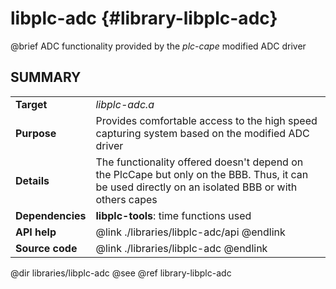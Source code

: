 libplc-adc {#library-libplc-adc}
============

@brief ADC functionality provided by the _plc-cape_ modified ADC driver

## SUMMARY

<table>
<tr>
	<td><b>Target</b><td><i>libplc-adc.a</i>
<tr>
	<td><b>Purpose</b><td>
	Provides comfortable access to the high speed capturing system based on the modified ADC driver
<tr>
	<td><b>Details</b><td>
	The functionality offered doesn't depend on the PlcCape but only on the BBB. Thus, it can be
	used directly on an isolated BBB or with others capes
<tr>
	<td><b>Dependencies</b><td>
	<b>libplc-tools</b>: time functions used
<tr>
	<td><b>API help</b>
	<td>@link ./libraries/libplc-adc/api @endlink
<tr>
	<td><b>Source code</b>
	<td>@link ./libraries/libplc-adc @endlink
</table>

@dir libraries/libplc-adc
@see @ref library-libplc-adc
